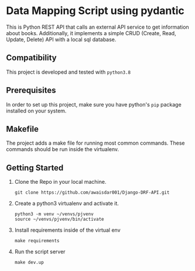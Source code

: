 Data Mapping Script using pydantic
================================
This is Python REST API that calls an external API service to get information about books. Additionally, it implements a simple CRUD (Create, Read, Update, Delete) API with a local sql database.

Compatibility
-------------
This project is developed and tested with `python3.8`

Prerequisites
-------------
In order to set up this project, make sure you have python's `pip` package installed on your system.

Makefile
---
The project adds a make file for running most common commands. These commands
should be run inside the virtualenv.

Getting Started
---------------
1. Clone the Repo in your local machine.

       git clone https://github.com/awaisdar001/Django-DRF-API.git

2. Create a python3 virtualenv and activate it.

       python3 -m venv ~/venvs/pjvenv
       source ~/venvs/pjvenv/bin/activate

3. Install requirements inside of the virtual env
   
       make requirements

4. Run the script server
   
       make dev.up